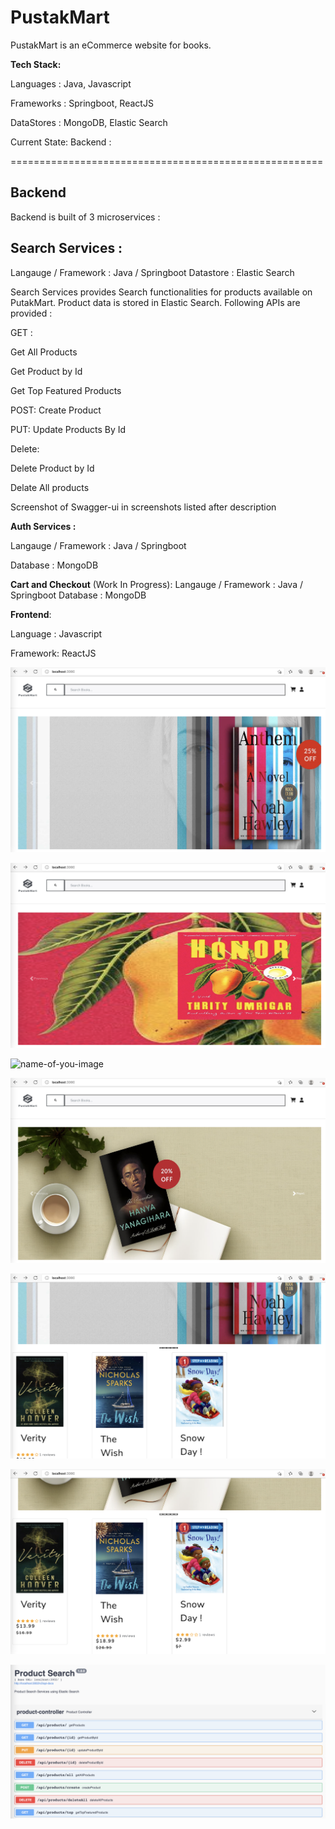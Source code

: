 # PustakMart


PustakMart is an eCommerce website for books. 

**Tech Stack:** 

Languages  : Java, Javascript

Frameworks : Springboot, ReactJS

DataStores : MongoDB, Elastic Search 

Current State: 
Backend : 

======================================================

**Backend**
-----------
Backend is built of 3 microservices : 

**Search Services :**
----------------------
Langauge / Framework : Java / Springboot
Datastore : Elastic Search

Search Services provides Search functionalities for products available on PutakMart. Product data is stored in Elastic Search. 
Following APIs are provided :

GET :

Get All Products

Get Product by Id

Get Top Featured Products

POST:
Create Product

PUT:
Update Products By Id

Delete: 

Delete Product by Id

Delate All products

Screenshot of Swagger-ui in screenshots listed after description


**Auth Services     :** 

Langauge / Framework : Java / Springboot

Database : MongoDB 





**Cart and Checkout** (Work In Progress): 
Langauge / Framework : Java / Springboot
Database : MongoDB 


**Frontend**: 

Language : Javascript

Framework: ReactJS

![Screenshot](https://github.com/chauhan-shobhit/PustakMart/blob/main/frontend/public/images/Screen1.png)

![name-of-you-image](https://github.com/chauhan-shobhit/PustakMart/blob/main/frontend/public/images/Screen2.png)

![name-of-you-image](https://github.com/chauhan-shobhit/PustakMart/blob/main/frontend/public/images/Screen3.png)

![name-of-you-image](https://github.com/chauhan-shobhit/PustakMart/blob/main/frontend/public/images/Screen4.png)

![name-of-you-image](https://github.com/chauhan-shobhit/PustakMart/blob/main/frontend/public/images/Screen5.png)

![name-of-you-image](https://github.com/chauhan-shobhit/PustakMart/blob/main/frontend/public/images/Screen6.png)


![name-of-you-image](https://github.com/chauhan-shobhit/PustakMart/blob/main/frontend/public/images/Swagger_PustakMart_SearchServices.png)
